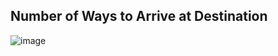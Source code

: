 ## Number of Ways to Arrive at Destination

![image](https://user-images.githubusercontent.com/23376002/190689193-6bb1a3b4-2f59-4ce7-9149-e1e7f69bd636.png)

